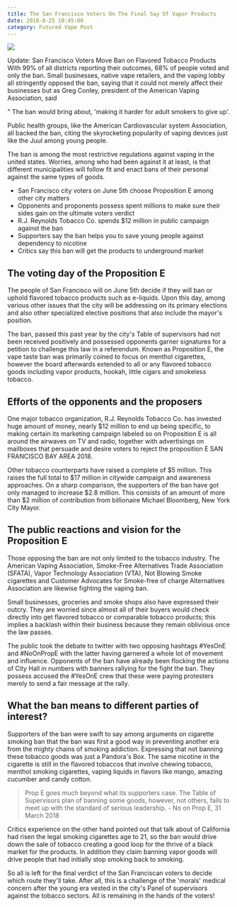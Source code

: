 ```yaml
---
title: The San Francisco Voters On The Final Say Of Vapor Products
date: 2018-8-25 10:45:00
category: Futured Vape Post
---
```


![](/images/2.jpg)

Update: San Francisco Voters Move Ban on Flavored Tobacco Products
With 99% of all districts reporting their outcomes, 68% of people voted and only the ban.
Small businesses, native vape retailers, and the vaping lobby all stringently opposed the ban, saying that it could not merely affect their businesses but as Greg Conley, president of the American Vaping Association, said

<!-- more -->

" The ban would bring about, 'making it harder for adult smokers to give up'.

Public health groups, like the American Cardiovascular system Association, all backed the ban, citing the skyrocketing popularity of vaping devices just like the Juul among young people.

The ban is among the most restrictive regulations against vaping in the united states. Worries, among who had been against it at least, is that different municipalities will follow fit and enact bans of their personal against the same types of goods.

 - San Francisco city voters on June 5th choose Proposition E among other city matters
 - Opponents and proponents possess spent millions to make sure their sides gain on the ultimate voters verdict
 - R.J. Reynolds Tobacco Co. spends $12 million in public campaign against the ban
 - Supporters say the ban helps you to save young people against dependency to nicotine
 - Critics say this ban will get the products to underground market

## The voting day of the Proposition E

The people of San Francisco will on June 5th decide if they will ban or uphold flavored tobacco products such as e-liquids. Upon this day, among various other issues that the city will be addressing on its primary elections and also other specialized elective positions that also include the mayor's position.

The ban, passed this past year by the city's Table of supervisors had not been received positively and possessed opponents garner signatures for a petition to challenge this law in a referendum.  Known as Proposition E, the vape taste ban was primarily coined to focus on menthol cigarettes, however the board afterwards extended to all or any flavored tobacco goods including vapor products, hookah, little cigars and smokeless tobacco.

## Efforts of the opponents and the proposers

One major tobacco organization, R.J. Reynolds Tobacco Co. has invested huge amount of money, nearly $12 million to end up being specific, to making certain its marketing campaign labeled so on Proposition E is all around the airwaves on TV and radio, together with advertisings on mailboxes that persuade and desire voters to reject the proposition E SAN FRANCISCO BAY AREA 2018.

Other tobacco counterparts have raised a complete of $5 million. This raises the full total to $17 million in citywide campaign and awareness approaches. On a sharp comparison, the supporters of the ban have got only managed to increase $2.8 million. This consists of an amount of more than $2 million of contribution from billionaire Michael Bloomberg, New York City Mayor.

## The public reactions and vision for the Proposition E

Those opposing the ban are not only limited to the tobacco industry. The American Vaping Association, Smoke-Free Alternatives Trade Association (SFATA), Vapor Technology Association (VTA), Not Blowing Smoke cigarettes and Customer Advocates for Smoke-free of charge Alternatives Association are likewise fighting the vaping ban.

Small businesses, groceries and smoke shops also have expressed their outcry. They are worried since almost all of their buyers would check directly into get flavored tobacco or comparable tobacco products; this implies a backlash within their business because they remain oblivious once the law passes.

The public took the debate to twitter with two opposing hashtags #YesOnE and #NoOnPropE with the latter having garnered a whole lot of movement and influence.  Opponents of the ban have already been flocking the actions of City Hall in numbers with banners rallying for the fight the ban. They possess accused the #YesOnE crew that these were paying protesters merely to send a fair message at the rally.

## What the ban means to different parties of interest?

Supporters of the ban were swift to say among arguments on cigarette smoking ban that the ban was first a good way in preventing another era from the mighty chains of smoking addiction. Expressing that not banning these tobacco goods was just a Pandora's Box. The same nicotine in the cigarette is still in the flavored tobaccos that involve chewing tobacco, menthol smoking cigarettes, vaping liquids in flavors like mango, amazing cucumber and candy cotton.

<blockquote>
Prop E goes much beyond what its supporters case. The Table of Supervisors plan of banning some goods, however, not others, fails to meet up with the standard of serious leadership.
- No on Prop E, 31 March 2018
</blockquote>

Critics experience on the other hand pointed out that talk about of California had risen the legal smoking cigarettes age to 21, so the ban would drive down the sale of tobacco creating a good loop for the thrive of a black market for the products. In addition they claim banning vapor goods will drive people that had initially stop smoking back to smoking.

So all is left for the final verdict of the San Franciscan voters to decide which route they'll take. After all, this is a challenge of the 'morals' medical concern after the young era vested in the city's Panel of supervisors against the tobacco sectors. All is remaining in the hands of the voters!